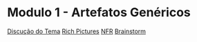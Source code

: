 # Modulo 1 - Artefatos Genéricos

[Discução do Tema](./discucao_tema.md)
[Rich Pictures](./richpicture.md)
[NFR](./nfr.md)
[Brainstorm](./brainstorm.md)